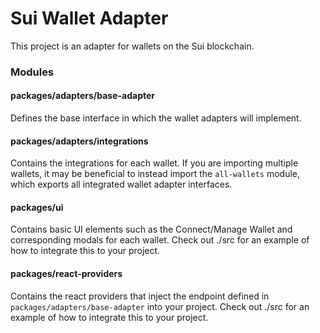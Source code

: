 # Sui Wallet Adapter

This project is an adapter for wallets on the Sui blockchain.

### Modules

#### packages/adapters/base-adapter
Defines the base interface in which the wallet adapters will implement.

#### packages/adapters/integrations
Contains the integrations for each wallet. If you are importing multiple wallets, it may be beneficial to instead import the `all-wallets` module, which exports all integrated wallet adapter interfaces.

#### packages/ui
Contains basic UI elements such as the Connect/Manage Wallet and corresponding modals for each wallet. Check out ./src for an example of how to integrate this to your project.

#### packages/react-providers
Contains the react providers that inject the endpoint defined in `packages/adapters/base-adapter` into your project. Check out ./src for an example of how to integrate this to your project.